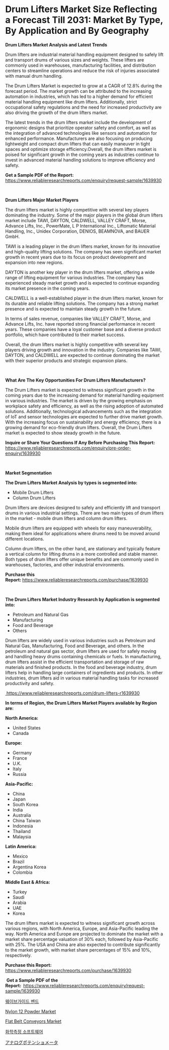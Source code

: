 <p><h1>Drum Lifters Market Size Reflecting a Forecast Till 2031: Market By Type, By Application and By Geography</h1></p><p><strong>Drum Lifters Market Analysis and Latest Trends</strong></p>
<p><p>Drum lifters are industrial material handling equipment designed to safely lift and transport drums of various sizes and weights. These lifters are commonly used in warehouses, manufacturing facilities, and distribution centers to streamline operations and reduce the risk of injuries associated with manual drum handling.</p><p>The Drum Lifters Market is expected to grow at a CAGR of 12.8% during the forecast period. The market growth can be attributed to the increasing automation in industries, which has led to a higher demand for efficient material handling equipment like drum lifters. Additionally, strict occupational safety regulations and the need for increased productivity are also driving the growth of the drum lifters market.</p><p>The latest trends in the drum lifters market include the development of ergonomic designs that prioritize operator safety and comfort, as well as the integration of advanced technologies like sensors and automation for enhanced performance. Manufacturers are also focusing on producing lightweight and compact drum lifters that can easily maneuver in tight spaces and optimize storage efficiency.Overall, the drum lifters market is poised for significant growth in the coming years as industries continue to invest in advanced material handling solutions to improve efficiency and safety.</p></p>
<p><strong>Get a Sample PDF of the Report:&nbsp;</strong> <a href="https://www.reliableresearchreports.com/enquiry/request-sample/1639930">https://www.reliableresearchreports.com/enquiry/request-sample/1639930</a></p>
<p>&nbsp;</p>
<p><strong>Drum Lifters Major Market Players</strong></p>
<p><p>The drum lifters market is highly competitive with several key players dominating the industry. Some of the major players in the global drum lifters market include TAWI, DAYTON, CALDWELL, VALLEY CRAFT, Morse, Advance Lifts, Inc., PowerMate, L P International Inc., Liftomatic Material Handling, Inc., Unidex Corporation, DENIOS, BEAMNOVA, and BAUER GmbH.</p><p>TAWI is a leading player in the drum lifters market, known for its innovative and high-quality lifting solutions. The company has seen significant market growth in recent years due to its focus on product development and expansion into new regions.</p><p>DAYTON is another key player in the drum lifters market, offering a wide range of lifting equipment for various industries. The company has experienced steady market growth and is expected to continue expanding its market presence in the coming years.</p><p>CALDWELL is a well-established player in the drum lifters market, known for its durable and reliable lifting solutions. The company has a strong market presence and is expected to maintain steady growth in the future.</p><p>In terms of sales revenue, companies like VALLEY CRAFT, Morse, and Advance Lifts, Inc. have reported strong financial performance in recent years. These companies have a loyal customer base and a diverse product portfolio, which have contributed to their market success.</p><p>Overall, the drum lifters market is highly competitive with several key players driving growth and innovation in the industry. Companies like TAWI, DAYTON, and CALDWELL are expected to continue dominating the market with their superior products and strategic expansion plans.</p></p>
<p>&nbsp;</p>
<p><strong>What Are The Key Opportunities For Drum Lifters Manufacturers?</strong></p>
<p><p>The Drum Lifters market is expected to witness significant growth in the coming years due to the increasing demand for material handling equipment in various industries. The market is driven by the growing emphasis on workplace safety and efficiency, as well as the rising adoption of automated solutions. Additionally, technological advancements such as the integration of IoT and sensor technologies are expected to further drive market growth. With the increasing focus on sustainability and energy efficiency, there is a growing demand for eco-friendly drum lifters. Overall, the Drum Lifters market is expected to show steady growth in the future.</p></p>
<p><strong>Inquire or Share Your Questions If Any Before Purchasing This Report:</strong> <a href="https://www.reliableresearchreports.com/enquiry/pre-order-enquiry/1639930">https://www.reliableresearchreports.com/enquiry/pre-order-enquiry/1639930</a></p>
<p>&nbsp;</p>
<p><strong>Market Segmentation</strong></p>
<p><strong>The Drum Lifters Market Analysis by types is segmented into:</strong></p>
<p><ul><li>Mobile Drum Lifters</li><li>Column Drum Lifters</li></ul></p>
<p><p>Drum lifters are devices designed to safely and efficiently lift and transport drums in various industrial settings. There are two main types of drum lifters in the market - mobile drum lifters and column drum lifters. </p><p>Mobile drum lifters are equipped with wheels for easy maneuverability, making them ideal for applications where drums need to be moved around different locations. </p><p>Column drum lifters, on the other hand, are stationary and typically feature a vertical column for lifting drums in a more controlled and stable manner. Both types of drum lifters offer unique benefits and are commonly used in warehouses, factories, and other industrial environments.</p></p>
<p><strong>Purchase this Report:&nbsp;</strong><a href="https://www.reliableresearchreports.com/purchase/1639930">https://www.reliableresearchreports.com/purchase/1639930</a></p>
<p>&nbsp;</p>
<p><strong>The Drum Lifters Market Industry Research by Application is segmented into:</strong></p>
<p><ul><li>Petroleum and Natural Gas</li><li>Manufacturing</li><li>Food and Beverage</li><li>Others</li></ul></p>
<p><p>Drum lifters are widely used in various industries such as Petroleum and Natural Gas, Manufacturing, Food and Beverage, and others. In the petroleum and natural gas sector, drum lifters are used for safely moving and handling heavy drums containing chemicals or fuels. In manufacturing, drum lifters assist in the efficient transportation and storage of raw materials and finished products. In the food and beverage industry, drum lifters help in handling large containers of ingredients and products. In other industries, drum lifters aid in various material handling tasks for increased productivity and safety.</p></p>
<p><a href="https://www.reliableresearchreports.com/drum-lifters-r1639930">&nbsp;https://www.reliableresearchreports.com/drum-lifters-r1639930</a></p>
<p><strong>In terms of Region, the Drum Lifters Market Players available by Region are:</strong></p>
<p>
    <p> <strong> North America: </strong>
        <ul>
            <li>United States</li>
            <li>Canada</li>
        </ul>
        </p> 
    <p> <strong> Europe: </strong>
        <ul>
            <li>Germany</li>
            <li>France</li>
            <li>U.K.</li>
            <li>Italy</li>
            <li>Russia</li>
        </ul>
        </p> 
    <p> <strong> Asia-Pacific: </strong>
        <ul>
            <li>China</li>
            <li>Japan</li>
            <li>South Korea</li>
            <li>India</li>
            <li>Australia</li>
            <li>China Taiwan</li>
            <li>Indonesia</li>
            <li>Thailand</li>
            <li>Malaysia</li>
        </ul>
        </p> 
    <p> <strong> Latin America: </strong>
        <ul>
            <li>Mexico</li>
            <li>Brazil</li>
            <li>Argentina Korea</li>
            <li>Colombia</li>
        </ul>
        </p> 
    <p> <strong> Middle East & Africa: </strong>
        <ul>
            <li>Turkey</li>
            <li>Saudi</li>
            <li>Arabia</li>
            <li>UAE</li>
            <li>Korea</li>
        </ul>
    </p>
    </p>
<p><p>The drum lifters market is expected to witness significant growth across various regions, with North America, Europe, and Asia-Pacific leading the way. North America and Europe are projected to dominate the market with a market share percentage valuation of 30% each, followed by Asia-Pacific with 25%. The USA and China are also expected to contribute significantly to the market growth, with market share percentages of 15% and 10%, respectively.</p></p>
<p><strong>Purchase this Report: </strong><a href="https://www.reliableresearchreports.com/purchase/1639930">https://www.reliableresearchreports.com/purchase/1639930</a></p>
<p>&nbsp;<strong>Get a Sample PDF of the Report:&nbsp;&nbsp;</strong><a href="https://www.reliableresearchreports.com/enquiry/request-sample/1639930">https://www.reliableresearchreports.com/enquiry/request-sample/1639930</a></p>
<p><strong></strong></p>
<p><p><a href="https://github.com/vsap75a286l/Market-Research-Report-List-1/blob/main/419726634555.md">웨이브가이드 벤드</a></p><p><a href="https://issuu.com/reportprime-2/docs/nylon-12-powder-market-size-2030.pptx">Nylon 12 Powder Market</a></p><p><a href="https://github.com/nathandecarvalho/Market-Research-Report-List-3/blob/main/flat-belt-conveyors-market.md">Flat Belt Conveyors Market</a></p><p><a href="https://github.com/idcefvhkdut6/Market-Research-Report-List-1/blob/main/495414334552.md">화학측정 소프트웨어</a></p><p><a href="https://github.com/EmoryYundt1935/Market-Research-Report-List-1/blob/main/828489138256.md">アナログポテンショメータ</a></p></p>